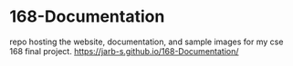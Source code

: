 # 168-Documentation
repo hosting the website, documentation, and sample images for my cse 168 final project.
https://jarb-s.github.io/168-Documentation/
